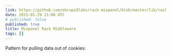```yaml
---
link: https://github.com/okcupidlabs/rack-mixpanel/blob/master/lib/rack/mixpanel.rb
date: 2015-01-29 21:06 UTC
# published: false
published: true
title: Mixpanel Rack Middleware
tags: []
---
```


Pattern for pulling data out of cookies:
